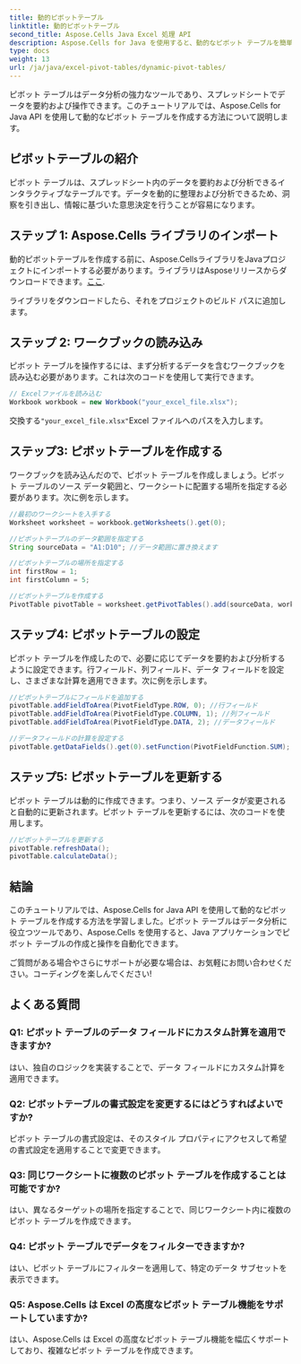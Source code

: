```yaml
---
title: 動的ピボットテーブル
linktitle: 動的ピボットテーブル
second_title: Aspose.Cells Java Excel 処理 API
description: Aspose.Cells for Java を使用すると、動的なピボット テーブルを簡単に作成できます。データを簡単に分析および要約できます。データ分析機能を強化します。
type: docs
weight: 13
url: /ja/java/excel-pivot-tables/dynamic-pivot-tables/
---
```


ピボット テーブルはデータ分析の強力なツールであり、スプレッドシートでデータを要約および操作できます。このチュートリアルでは、Aspose.Cells for Java API を使用して動的なピボット テーブルを作成する方法について説明します。

## ピボットテーブルの紹介

ピボット テーブルは、スプレッドシート内のデータを要約および分析できるインタラクティブなテーブルです。データを動的に整理および分析できるため、洞察を引き出し、情報に基づいた意思決定を行うことが容易になります。

## ステップ 1: Aspose.Cells ライブラリのインポート

動的ピボットテーブルを作成する前に、Aspose.CellsライブラリをJavaプロジェクトにインポートする必要があります。ライブラリはAsposeリリースからダウンロードできます。[ここ](https://releases.aspose.com/cells/java/).

ライブラリをダウンロードしたら、それをプロジェクトのビルド パスに追加します。

## ステップ 2: ワークブックの読み込み

ピボット テーブルを操作するには、まず分析するデータを含むワークブックを読み込む必要があります。これは次のコードを使用して実行できます。

```java
// Excelファイルを読み込む
Workbook workbook = new Workbook("your_excel_file.xlsx");
```

交換する`"your_excel_file.xlsx"`Excel ファイルへのパスを入力します。

## ステップ3: ピボットテーブルを作成する

ワークブックを読み込んだので、ピボット テーブルを作成しましょう。ピボット テーブルのソース データ範囲と、ワークシートに配置する場所を指定する必要があります。次に例を示します。

```java
//最初のワークシートを入手する
Worksheet worksheet = workbook.getWorksheets().get(0);

//ピボットテーブルのデータ範囲を指定する
String sourceData = "A1:D10"; //データ範囲に置き換えます

//ピボットテーブルの場所を指定する
int firstRow = 1;
int firstColumn = 5;

//ピボットテーブルを作成する
PivotTable pivotTable = worksheet.getPivotTables().add(sourceData, worksheet.getCells().get(firstRow, firstColumn), "PivotTable1");
```

## ステップ4: ピボットテーブルの設定

ピボット テーブルを作成したので、必要に応じてデータを要約および分析するように設定できます。行フィールド、列フィールド、データ フィールドを設定し、さまざまな計算を適用できます。次に例を示します。

```java
//ピボットテーブルにフィールドを追加する
pivotTable.addFieldToArea(PivotFieldType.ROW, 0); //行フィールド
pivotTable.addFieldToArea(PivotFieldType.COLUMN, 1); //列フィールド
pivotTable.addFieldToArea(PivotFieldType.DATA, 2); //データフィールド

//データフィールドの計算を設定する
pivotTable.getDataFields().get(0).setFunction(PivotFieldFunction.SUM);
```

## ステップ5: ピボットテーブルを更新する

ピボット テーブルは動的に作成できます。つまり、ソース データが変更されると自動的に更新されます。ピボット テーブルを更新するには、次のコードを使用します。

```java
//ピボットテーブルを更新する
pivotTable.refreshData();
pivotTable.calculateData();
```

## 結論

このチュートリアルでは、Aspose.Cells for Java API を使用して動的なピボット テーブルを作成する方法を学習しました。ピボット テーブルはデータ分析に役立つツールであり、Aspose.Cells を使用すると、Java アプリケーションでピボット テーブルの作成と操作を自動化できます。

ご質問がある場合やさらにサポートが必要な場合は、お気軽にお問い合わせください。コーディングを楽しんでください!

## よくある質問

### Q1: ピボット テーブルのデータ フィールドにカスタム計算を適用できますか?

はい、独自のロジックを実装することで、データ フィールドにカスタム計算を適用できます。

### Q2: ピボットテーブルの書式設定を変更するにはどうすればよいですか?

ピボット テーブルの書式設定は、そのスタイル プロパティにアクセスして希望の書式設定を適用することで変更できます。

### Q3: 同じワークシートに複数のピボット テーブルを作成することは可能ですか?

はい、異なるターゲットの場所を指定することで、同じワークシート内に複数のピボット テーブルを作成できます。

### Q4: ピボット テーブルでデータをフィルターできますか?

はい、ピボット テーブルにフィルターを適用して、特定のデータ サブセットを表示できます。

### Q5: Aspose.Cells は Excel の高度なピボット テーブル機能をサポートしていますか?

はい、Aspose.Cells は Excel の高度なピボット テーブル機能を幅広くサポートしており、複雑なピボット テーブルを作成できます。